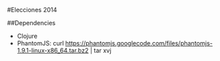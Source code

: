 #Elecciones 2014


##Dependencies

* Clojure
* PhantomJS: curl https://phantomjs.googlecode.com/files/phantomjs-1.9.1-linux-x86_64.tar.bz2 | tar xvj

 

